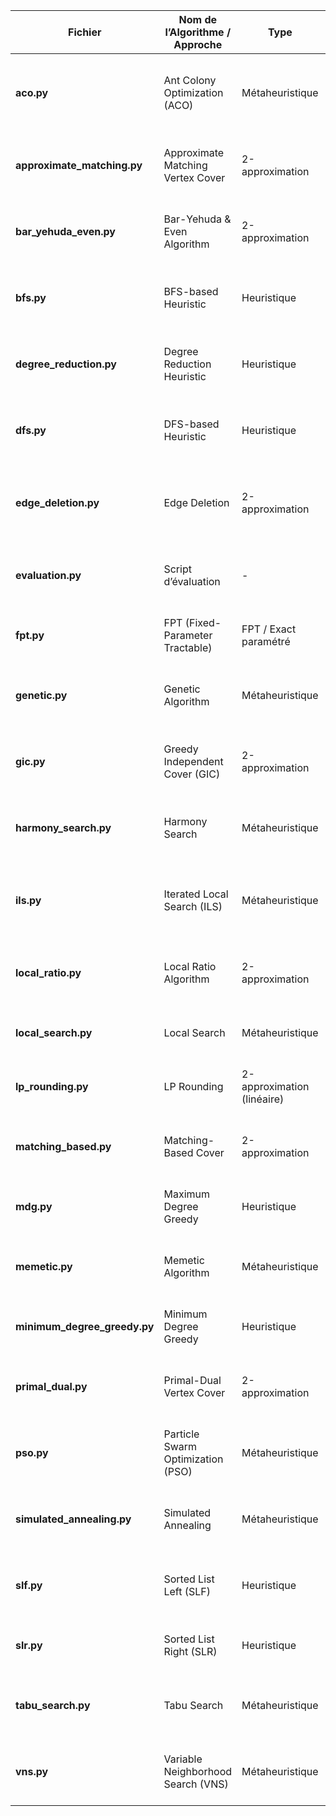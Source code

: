 | Fichier                      | Nom de l’Algorithme / Approche     | Type                       | Fonctionnement                                                                                                |
|------------------------------|------------------------------------|----------------------------|---------------------------------------------------------------------------------------------------------------|
| **aco.py**                   | Ant Colony Optimization (ACO)      | Métaheuristique            | Utilise des “phéromones” sur les nœuds pour guider la construction de solutions et itère via évaporation.     |
| **approximate_matching.py**  | Approximate Matching Vertex Cover  | 2-approximation            | Sélectionne un sommet par arête (matching glouton) et supprime les arêtes couvertes, ratio d’env. 2.          |
| **bar_yehuda_even.py**       | Bar-Yehuda & Even Algorithm        | 2-approximation            | Ajoute les deux extrémités d’une arête non couverte, supprime les arêtes incidentes ; un classique 2-approx.  |
| **bfs.py**                   | BFS-based Heuristic                | Heuristique                | Parcours en largeur, ajoute un sommet lors de la visite d’une arête, pas de garantie sur le ratio.            |
| **degree_reduction.py**      | Degree Reduction Heuristic         | Heuristique                | Choisit en boucle un sommet (souvent de degré élevé) et le retire, jusqu’à couvrir toutes les arêtes.         |
| **dfs.py**                   | DFS-based Heuristic                | Heuristique                | Parcours en profondeur, ajoute des sommets au fil des découvertes d’arêtes, pas de ratio garanti.             |
| **edge_deletion.py**         | Edge Deletion                      | 2-approximation            | Sélectionne un sommet d’une arête non couverte, supprime les arêtes incidentes, itération jusqu’à couverture. |
| **evaluation.py**            | Script d’évaluation                | -                          | Code (non algorithmique) pour comparer/évaluer la qualité des couvertures obtenues.                           |
| **fpt.py**                   | FPT (Fixed-Parameter Tractable)    | FPT / Exact paramétré      | Recherche un cover ≤ k via branch & bound (complexité ~ O(2^k)), efficace si k petit.                         |
| **genetic.py**               | Genetic Algorithm                  | Métaheuristique            | Maintient une population, croisement et mutation de couvertures, sans local search intégré.                   |
| **gic.py**                   | Greedy Independent Cover (GIC)     | 2-approximation            | Variante gloutonne : choisit un nœud de degré minimal, couvre ses voisins, supprime, répète.                  |
| **harmony_search.py**        | Harmony Search                     | Métaheuristique            | Maintient une “mémoire” d’harmonies (solutions) et génère de nouvelles solutions par combinaison/ajustement.  |
| **ils.py**                   | Iterated Local Search (ILS)        | Métaheuristique            | Combine une recherche locale et une perturbation pour échapper aux minima locaux en itérant plusieurs fois.   |
| **local_ratio.py**           | Local Ratio Algorithm              | 2-approximation            | Similaire au matching glouton, “paye” localement pour couvrir les arêtes, ratio d’approximation de 2.         |
| **local_search.py**          | Local Search                       | Métaheuristique            | Part d’une solution (ex. matching) et l’améliore via retraits et swaps, itère jusqu’à stabilité.              |
| **lp_rounding.py**           | LP Rounding                        | 2-approximation (linéaire) | Résout la relaxation linéaire, puis arrondit les variables ≥ 0.5 pour construire un cover.                    |
| **matching_based.py**        | Matching-Based Cover               | 2-approximation            | Calcule un couplage maximal et prend les deux extrémités de chaque arête du matching.                         |
| **mdg.py**                   | Maximum Degree Greedy              | Heuristique                | Choisit le sommet de degré maximal à chaque itération, le retire, jusqu’à couvrir toutes les arêtes.          |
| **memetic.py**               | Memetic Algorithm                  | Métaheuristique            | Algorithme génétique + recherche locale (hybride) pour affiner les enfants avant insertion en population.     |
| **minimum_degree_greedy.py** | Minimum Degree Greedy              | Heuristique                | Extrême inverse : choisit en boucle un sommet de degré minimal, le retire, pas de ratio garanti.              |
| **primal_dual.py**           | Primal-Dual Vertex Cover           | 2-approximation            | Augmente des variables duales par arête, sélectionne un sommet dès que saturé, ratio de 2.                    |
| **pso.py**                   | Particle Swarm Optimization (PSO)  | Métaheuristique            | Chaque particule est un bitset, mise à jour de la vitesse et position binaire via inertie/attraction.         |
| **simulated_annealing.py**   | Simulated Annealing                | Métaheuristique            | Recherche locale stochastique qui accepte parfois des solutions plus mauvaises pour échapper aux minima.      |
| **slf.py**                   | Sorted List Left (SLF)             | Heuristique                | Trie décroissant par degré, sélectionne depuis la gauche, variation gloutonne (pas de ratio prouvé).          |
| **slr.py**                   | Sorted List Right (SLR)            | Heuristique                | Même principe que SLF, mais sélection “depuis la droite” dans la liste triée (pas de ratio prouvé).           |
| **tabu_search.py**           | Tabu Search                        | Métaheuristique            | Recherche locale maintenant une “liste tabou” pour éviter de revenir trop vite sur d’anciennes solutions.     |
| **vns.py**                   | Variable Neighborhood Search (VNS) | Métaheuristique            | Recherche locale qui change de “voisinage” pour sortir des minima (k modifications, puis k+1, etc.).          |
